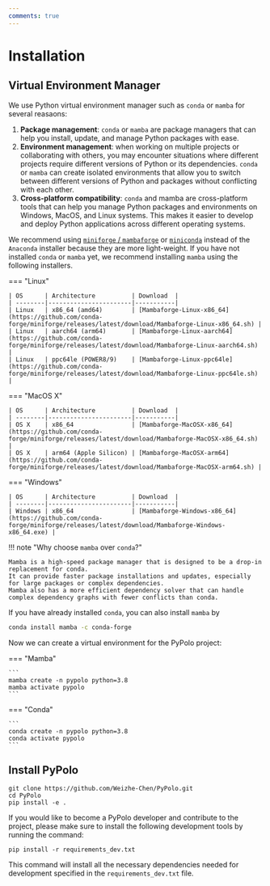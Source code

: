 ```yaml
---
comments: true
---
```


# Installation

## Virtual Environment Manager

We use Python virtual environment manager such as `conda` or `mamba` for several reasaons:

1. **Package management**: `conda` or `mamba` are package managers that can help you install, update, and manage Python packages with ease.
2. **Environment management**: when working on multiple projects or collaborating with others, you may encounter situations where different projects require different versions of Python or its dependencies. `conda` or `mamba` can create isolated environments that allow you to switch between different versions of Python and packages without conflicting with each other.
3. **Cross-platform compatibility**:  `conda` and mamba are cross-platform tools that can help you manage Python packages and environments on Windows, MacOS, and Linux systems. This makes it easier to develop and deploy Python applications across different operating systems.

We recommend using [`miniforge` / `mambaforge`](https://github.com/conda-forge/miniforge) or [`miniconda`](https://docs.conda.io/en/latest/miniconda.html) instead of the `Anaconda` installer because they are more light-weight.
If you have not installed `conda` or `mamba` yet, we recommend installing `mamba` using the following installers.


=== "Linux"

    | OS      | Architecture          | Download  |
    | --------|-----------------------|-----------|
    | Linux   | x86_64 (amd64)        | [Mambaforge-Linux-x86_64](https://github.com/conda-forge/miniforge/releases/latest/download/Mambaforge-Linux-x86_64.sh) |
    | Linux   | aarch64 (arm64)       | [Mambaforge-Linux-aarch64](https://github.com/conda-forge/miniforge/releases/latest/download/Mambaforge-Linux-aarch64.sh) |
    | Linux   | ppc64le (POWER8/9)    | [Mambaforge-Linux-ppc64le](https://github.com/conda-forge/miniforge/releases/latest/download/Mambaforge-Linux-ppc64le.sh) |

=== "MacOS X"

    | OS      | Architecture          | Download  |
    | --------|-----------------------|-----------|
    | OS X    | x86_64                | [Mambaforge-MacOSX-x86_64](https://github.com/conda-forge/miniforge/releases/latest/download/Mambaforge-MacOSX-x86_64.sh) |
    | OS X    | arm64 (Apple Silicon) | [Mambaforge-MacOSX-arm64](https://github.com/conda-forge/miniforge/releases/latest/download/Mambaforge-MacOSX-arm64.sh) |

=== "Windows"

    | OS      | Architecture          | Download  |
    | --------|-----------------------|-----------|
    | Windows | x86_64                | [Mambaforge-Windows-x86_64](https://github.com/conda-forge/miniforge/releases/latest/download/Mambaforge-Windows-x86_64.exe) |


!!! note "Why choose `mamba` over `conda`?"

    Mamba is a high-speed package manager that is designed to be a drop-in replacement for conda.
    It can provide faster package installations and updates, especially for large packages or complex dependencies.
    Mamba also has a more efficient dependency solver that can handle complex dependency graphs with fewer conflicts than conda.

If you have already installed `conda`, you can also install `mamba` by

```bash
conda install mamba -c conda-forge
```

Now we can create a virtual environment for the PyPolo project:

=== "Mamba"

    ```
    mamba create -n pypolo python=3.8
    mamba activate pypolo
    ```

=== "Conda"

    ```
    conda create -n pypolo python=3.8
    conda activate pypolo
    ```

## Install PyPolo

```
git clone https://github.com/Weizhe-Chen/PyPolo.git
cd PyPolo
pip install -e .
```

If you would like to become a PyPolo developer and contribute to the project, please make sure to install the following development tools by running the command:

```
pip install -r requirements_dev.txt
```

This command will install all the necessary dependencies needed for development specified in the `requirements_dev.txt` file.
